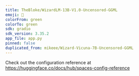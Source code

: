 ```yaml
---
title: TheBloke/WizardLM-13B-V1.0-Uncensored-GGML
emoji: 🚀
colorFrom: green
colorTo: green
sdk: gradio
sdk_version: 3.35.2
app_file: app.py
pinned: false
duplicated_from: mikeee/Wizard-Vicuna-7B-Uncensored-GGML
---
```


Check out the configuration reference at https://huggingface.co/docs/hub/spaces-config-reference
